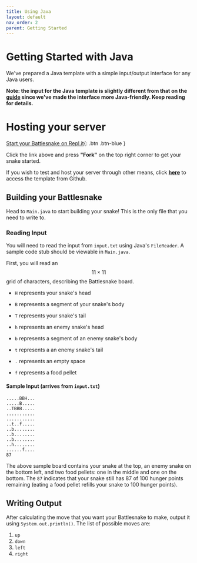 ```yaml
---
title: Using Java
layout: default
nav_order: 2
parent: Getting Started
---
```


# Getting Started with Java
We've prepared a Java template with a simple input/output interface for any Java users. 

**Note: the input for the Java template is slightly different from that on the [guide](https://docs.battlesnake.com/api) since we've made the interface more Java-friendly. Keep reading for details.**


# Hosting your server

[Start your Battlesnake on Repl.it](https://replit.com/@JimmyLiu3/starter-snake-java?v=1){: .btn .btn-blue }

Click the link above and press **"Fork"** on the top right corner to get your snake started.

If you wish to test and host your server through other means, click [**here**](https://github.com/ji-mmyliu/starter-snake-java) to access the template from Github.

## Building your Battlesnake
Head to `Main.java` to start building your snake! This is the only file that you need to write to.

### Reading Input
You will need to read the input from `input.txt` using Java's `FileReader`. A sample code stub should be viewable in `Main.java`.

First, you will read an $$ 11 \times 11 $$ grid of characters, describing the Battlesnake board.

* `H` represents your snake's head
* `B` represents a segment of your snake's body
* `T` represents your snake's tail

* `h` represents an enemy snake's head
* `b` represents a segment of an enemy snake's body
* `t` represents a an enemy snake's tail

* `.` represents an empty space
* `f` represents a food pellet

#### Sample Input (arrives from `input.txt`)
```
.....BBH...
.....B.....
..TBBB.....
...........
...........
..t..f.....
..b........
..b........
..b........
..h........
......f....
87
```
The above sample board contains your snake at the top, an enemy snake on the bottom left, and two food pellets: one in the middle and one on the bottom. The `87` indicates that your snake still has 87 of 100 hunger points remaining (eating a food pellet refills your snake to 100 hunger points).

## Writing Output
After calculating the move that you want your Battlesnake to make, output it using `System.out.println()`. The list of possible moves are:
1. `up`
2. `down`
3. `left`
4. `right`

<script type="text/javascript" async src="https://cdn.mathjax.org/mathjax/latest/MathJax.js?config=TeX-MML-AM_CHTML"></script>
